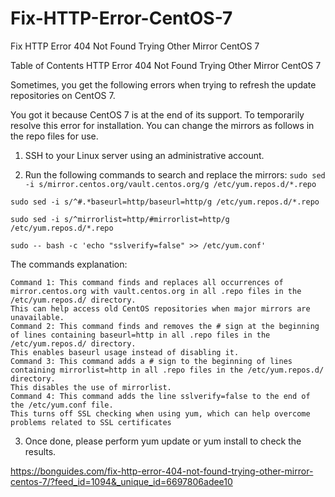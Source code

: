 # Fix-HTTP-Error-CentOS-7
Fix HTTP Error 404 Not Found Trying Other Mirror CentOS 7

Table of Contents
HTTP Error 404 Not Found Trying Other Mirror CentOS 7

Sometimes, you get the following errors when trying to refresh the update repositories on CentOS 7.


You got it because CentOS 7 is at the end of its support. To temporarily resolve this error for installation. You can change the mirrors as follows in the repo files for use.

1. SSH to your Linux server using an administrative account.

2. Run the following commands to search and replace the mirrors:
``sudo sed -i s/mirror.centos.org/vault.centos.org/g /etc/yum.repos.d/*.repo``

``sudo sed -i s/^#.*baseurl=http/baseurl=http/g /etc/yum.repos.d/*.repo``

``sudo sed -i s/^mirrorlist=http/#mirrorlist=http/g /etc/yum.repos.d/*.repo``

``sudo -- bash -c 'echo "sslverify=false" >> /etc/yum.conf'``

The commands explanation:

    Command 1: This command finds and replaces all occurrences of mirror.centos.org with vault.centos.org in all .repo files in the /etc/yum.repos.d/ directory.
    This can help access old CentOS repositories when major mirrors are unavailable.
    Command 2: This command finds and removes the # sign at the beginning of lines containing baseurl=http in all .repo files in the /etc/yum.repos.d/ directory.
    This enables baseurl usage instead of disabling it.
    Command 3: This command adds a # sign to the beginning of lines containing mirrorlist=http in all .repo files in the /etc/yum.repos.d/ directory.
    This disables the use of mirrorlist.
    Command 4: This command adds the line sslverify=false to the end of the /etc/yum.conf file.
    This turns off SSL checking when using yum, which can help overcome problems related to SSL certificates

3. Once done, please perform yum update or yum install to check the results.


https://bonguides.com/fix-http-error-404-not-found-trying-other-mirror-centos-7/?feed_id=1094&_unique_id=6697806adee10
